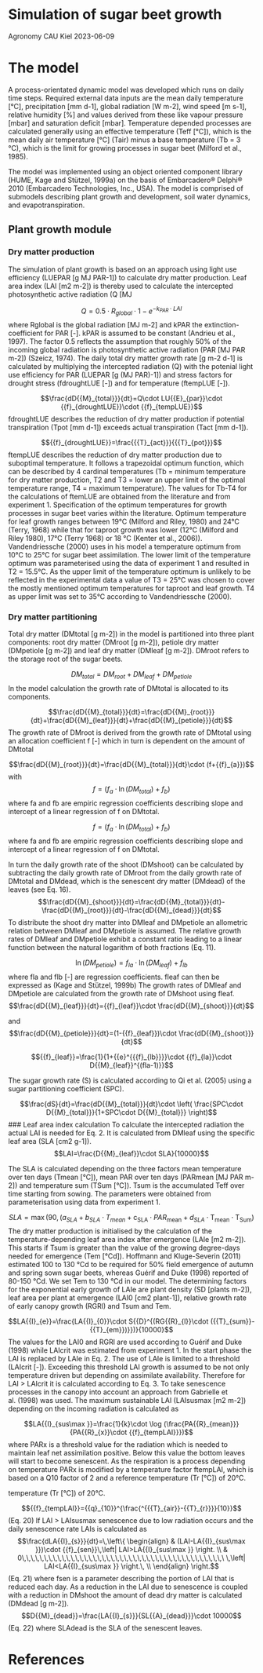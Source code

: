 Simulation of sugar beet growth
================
Agronomy CAU Kiel
2023-06-09

# The model

A process-orientated dynamic model was developed which runs on daily
time steps. Required external data inputs are the mean daily temperature
\[°C\], precipitation \[mm d-1\], global radiation \[W m-2\], wind speed
\[m s-1\], relative humidity \[%\] and values derived from these like
vapour pressure \[mbar\] and saturation deficit \[mbar\]. Temperature
depended processes are calculated generally using an effective
temperature (Teff \[°C\]), which is the mean daily air temperature
\[°C\] (Tair) minus a base temperature (Tb = 3 °C), which is the limit
for growing processes in sugar beet (Milford et al., 1985).

The model was implemented using an object oriented component library
(HUME, Kage and Stützel, 1999a) on the basis of Embarcadero® Delphi®
2010 (Embarcadero Technologies, Inc., USA). The model is comprised of
submodels describing plant growth and development, soil water dynamics,
and evapotranspiration.

## Plant growth module

### Dry matter production

The simulation of plant growth is based on an approach using light use
efficiency (LUEPAR \[g MJ PAR-1\]) to calculate dry matter production.
Leaf area index (LAI \[m2 m-2\]) is thereby used to calculate the
intercepted photosynthetic active radiation (Q \[MJ

$$Q=0.5\cdot {{R}_{global}}\cdot 1-{{e}^{-{{k}_{PAR}}\cdot LAI}}$$ where
Rglobal is the global radiation \[MJ m-2\] and kPAR the
extinction-coefficient for PAR \[-\]. kPAR is assumed to be constant
(Andrieu et al., 1997). The factor 0.5 reflects the assumption that
roughly 50% of the incoming global radiation is photosynthetic active
radiation (PAR \[MJ PAR m-2\]) (Szeicz, 1974). The daily total dry
matter growth rate \[g m-2 d-1\] is calculated by multiplying the
intercepted radiation (Q) with the potenial light use efficiency for PAR
(LUEPAR \[g (MJ PAR)-1\]) and stress factors for drought stress
(fdroughtLUE \[-\]) and for temperature (ftempLUE \[-\]).

$$\frac{dD{{M}_{total}}}{dt}=Q\cdot LU{{E}_{par}}\cdot {{f}_{droughtLUE}}\cdot {{f}_{tempLUE}}$$
fdroughtLUE describes the reduction of dry matter production if
potential transpiration (Tpot \[mm d-1\]) exceeds actual transpiration
(Tact \[mm d-1\]).

$${{f}_{droughtLUE}}=\frac{{{T}_{act}}}{{{T}_{pot}}}$$ ftempLUE
describes the reduction of dry matter production due to suboptimal
temperature. It follows a trapezoidal optimum function, which can be
described by 4 cardinal temperatures (Tb = minimum temperature for dry
matter production, T2 and T3 = lower an upper limit of the optimal
temperature range, T4 = maximum temperature). The values for Tb-T4 for
the calculations of ftemLUE are obtained from the literature and from
experiment 1. Specification of the optimum temperatures for growth
processes in sugar beet varies within the literature. Optimum
temperature for leaf growth ranges between 19°C (Milford and Riley,
1980) and 24°C (Terry, 1968) while that for taproot growth was lower
(12°C (Milford and Riley 1980), 17°C (Terry 1968) or 18 °C (Kenter et
al., 2006)). Vandendriessche (2000) uses in his model a temperature
optimum from 10°C to 25°C for sugar beet assimilation. The lower limit
of the temperature optimum was parameterised using the data of
experiment 1 and resulted in T2 = 15.5°C. As the upper limit of the
temperature optimum is unlikely to be reflected in the experimental data
a value of T3 = 25°C was chosen to cover the mostly mentioned optimum
temperatures for taproot and leaf growth. T4 as upper limit was set to
35°C according to Vandendriessche (2000).

### Dry matter partitioning

Total dry matter (DMtotal \[g m-2\]) in the model is partitioned into
three plant components: root dry matter (DMroot \[g m-2\]), petiole dry
matter (DMpetiole \[g m-2\]) and leaf dry matter (DMleaf \[g m-2\]).
DMroot refers to the storage root of the sugar beets.

$$D{{M}_{total}}=D{{M}_{root}}+D{{M}_{leaf}}+D{{M}_{petiole}}$$ In the
model calculation the growth rate of DMtotal is allocated to its
components.

$$\frac{dD{{M}_{total}}}{dt}=\frac{dD{{M}_{root}}}{dt}+\frac{dD{{M}_{leaf}}}{dt}+\frac{dD{{M}_{petiole}}}{dt}$$
The growth rate of DMroot is derived from the growth rate of DMtotal
using an allocation coefficient f \[-\] which in turn is dependent on
the amount of DMtotal

$$\frac{dD{{M}_{root}}}{dt}=\frac{dD{{M}_{total}}}{dt}\cdot (f+{{f}_{a}})$$
with $$f={{({{f}_{a}}\cdot \ln (D{{M}_{total}})+{{f}_{b}})}_{{}}}$$
where fa and fb are empiric regression coefficients describing slope and
intercept of a linear regression of f on DMtotal.

$$f={{({{f}_{a}}\cdot \ln (D{{M}_{total}})+{{f}_{b}})}_{{}}}$$ where fa
and fb are empiric regression coefficients describing slope and
intercept of a linear regression of f on DMtotal.

In turn the daily growth rate of the shoot (DMshoot) can be calculated
by subtracting the daily growth rate of DMroot from the daily growth
rate of DMtotal and DMdead, which is the senescent dry matter (DMdead)
of the leaves (see Eq. 16).
$$\frac{dD{{M}_{shoot}}}{dt}=\frac{dD{{M}_{total}}}{dt}-\frac{dD{{M}_{root}}}{dt}-\frac{dD{{M}_{dead}}}{dt}$$
To distribute the shoot dry matter into DMleaf and DMpetiole an
allometric relation between DMleaf and DMpetiole is assumed. The
relative growth rates of DMleaf and DMpetiole exhibit a constant ratio
leading to a linear function between the natural logarithm of both
fractions (Eq. 11).

$$\ln (D{{M}_{petiole}})={{f}_{la}}\cdot \ln (D{{M}_{leaf}})+{{f}_{lb}}$$
where fla and flb \[-\] are regression coefficients. fleaf can then be
expressed as (Kage and Stützel, 1999b) The growth rates of DMleaf and
DMpetiole are calculated from the growth rate of DMshoot using fleaf.
$$\frac{dD{{M}_{leaf}}}{dt}={{f}_{leaf}}\cdot \frac{dD{{M}_{shoot}}}{dt}$$

and
$$\frac{dD{{M}_{petiole}}}{dt}=(1-{{f}_{leaf}})\cdot \frac{dD{{M}_{shoot}}}{dt}$$

$${{f}_{leaf}}=\frac{1}{1+{{e}^{{{f}_{lb}}}}\cdot {{f}_{la}}\cdot D{{M}_{leaf}}^{(fla-1)}}$$

The sugar growth rate (S) is calculated according to Qi et al. (2005)
using a sugar partitioning coefficient (SPC).

$$\frac{dS}{dt}=\frac{dD{{M}_{total}}}{dt}\cdot \left( \frac{SPC\cdot D{{M}_{total}}}{1+SPC\cdot D{{M}_{total}}} \right)$$
\### Leaf area index calculation To calculate the intercepted radiation
the actual LAI is needed for Eq. 2. It is calculated from DMleaf using
the specific leaf area (SLA \[cm2 g-1\]).
$$LAI=\frac{D{{M}_{leaf}}\cdot SLA}{10000}$$

The SLA is calculated depending on the three factors mean temperature
over ten days (Tmean \[°C\]), mean PAR over ten days (PARmean \[MJ PAR
m-2\]) and temperature sum (TSum \[°C\]). Tsum is the accumulated Teff
over time starting from sowing. The parameters were obtained from
parameterisation using data from experiment 1.

$$SLA=\max (90,({{a}_{SLA}}+{{b}_{SLA}}\cdot {{T}_{mean}}+{{\text{c}}_{\text{SLA}}}\cdot PA{{R}_{\text{mean}}}+{{d}_{SLA}}\cdot {{\text{T}}_{\text{mean}}}\cdot {{\text{T}}_{\text{Sum}}}\text{)}$$
The dry matter production is initialised by the calculation of the
temperature-depending leaf area index after emergence (LAIe \[m2 m-2\]).
This starts if Tsum is greater than the value of the growing degree-days
needed for emergence (Tem \[°Cd\]). Hoffmann and Kluge-Severin (2011)
estimated 100 to 130 °Cd to be required for 50% field emergence of
autumn and spring sown sugar beets, whereas Guérif and Duke (1998)
reported of 80-150 °Cd. We set Tem to 130 °Cd in our model. The
determining factors for the exponential early growth of LAIe are plant
density (SD \[plants m-2\]), leaf area per plant at emergence (LAI0
\[cm2 plant-1\]), relative growth rate of early canopy growth (RGRl) and
Tsum and Tem.

$$LA{{I}_{e}}=\frac{LA{{I}_{0}}\cdot S{{D}^{(RG{{R}_{l}}\cdot ({{T}_{sum}}-{{T}_{em}})}})}{10000}$$
The values for the LAI0 and RGRl are used according to Guérif and Duke
(1998) while LAIcrit was estimated from experiment 1. In the start phase
the LAI is replaced by LAIe in Eq. 2. The use of LAIe is limited to a
threshold (LAIcrit \[-\]). Exceeding this threshold LAI growth is
assumed to be not only temperature driven but depending on assimilate
availability. Therefore for LAI \> LAIcrit it is calculated according to
Eq. 3. To take senescence processes in the canopy into account an
approach from Gabrielle et al. (1998) was used. The maximum sustainable
LAI (LAIsusmax \[m2 m-2\]) depending on the incoming radiation is
calculated as

$$LA{{I}_{sus\max }}=\frac{1}{k}\cdot \log (\frac{PA{{R}_{mean}}}{PA{{R}_{x}}\cdot {{f}_{tempLAI}}})$$
where PARx is a threshold value for the radiation which is needed to
maintain leaf net assimilation positive. Below this value the bottom
leaves will start to become senescent. As the respiration is a process
depending on temperature PARx is modified by a temperature factor
ftempLAI, which is based on a Q10 factor of 2 and a reference
temperature (Tr \[°C\]) of 20°C.

temperature (Tr \[°C\]) of 20°C.

$${{f}_{tempLAI}}={{q}_{10}}^{\frac{^{{{T}_{air}}-{{T}_{r}}}}{10}}$$
(Eq. 20) If LAI \> LAIsusmax senescence due to low radiation occurs and
the daily senescence rate LAIs is calculated as
$$\frac{dLA{{I}_{s}}}{dt}=\,\left\{ \begin{align}
  & (LAI-LA{{I}_{sus\max }})\cdot {{f}_{sen}}\,\left| LAI>LA{{I}_{sus\max }} \right. \\ 
 & 0\,\,\,\,\,\,\,\,\,\,\,\,\,\,\,\,\,\,\,\,\,\,\,\,\,\,\,\,\,\,\,\,\,\,\,\,\,\,\,\,\,\,\,\,\,\ \,\left| LAI<LA{{I}_{sus\max }} \right.\, \\ 
\end{align} \right.$$ (Eq. 21) where fsen is a parameter describing the
portion of LAI that is reduced each day. As a reduction in the LAI due
to senescence is coupled with a reduction in DMshoot the amount of dead
dry matter is calculated (DMdead \[g m-2\]).
$$D{{M}_{dead}}=\frac{LA{{I}_{s}}}{SL{{A}_{dead}}}\cdot 10000$$ (Eq. 22)
where SLAdead is the SLA of the senescent leaves.

# References
